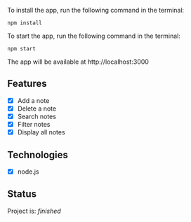To install the app, run the following command in the terminal:
```
npm install
```
To start the app, run the following command in the terminal:
```
npm start
```
The app will be available at http://localhost:3000

## Features
- [x] Add a note
- [x] Delete a note
- [x] Search notes
- [x] Filter notes
- [x] Display all notes

## Technologies
- [x] node.js

## Status
Project is: _finished_
